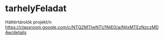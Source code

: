 # tarhelyFeladat
Háttértárolók projekt/n
https://classroom.google.com/c/NTQ2MTIwNTU1NjE0/a/NjIxMTEzNzczMDAw/details
